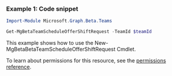 ### Example 1: Code snippet

```powershellImport-Module Microsoft.Graph.Beta.Teams

Get-MgBetaTeamScheduleOfferShiftRequest -TeamId $teamId
```
This example shows how to use the New-MgBetaBetaTeamScheduleOfferShiftRequest Cmdlet.
To learn about permissions for this resource, see the [permissions reference](/graph/permissions-reference).


